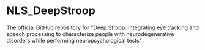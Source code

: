 # NLS_DeepStroop
The official GitHub repository for "Deep Stroop: Integrating eye tracking and speech processing to characterize people with neurodegenerative disorders while performing neuropsychological tests"
